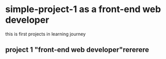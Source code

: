 # simple-project-1 as a front-end web developer
this is first projects in learning  journey 


## project 1 "front-end web developer"rererere
